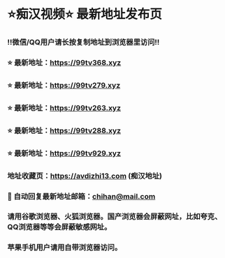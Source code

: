 # ⭐️痴汉视频⭐️ 最新地址发布页

### ‼️微信/QQ用户请长按复制地址到浏览器里访问‼️

### ⭐️ 最新地址：https://99tv368.xyz

### ⭐️ 最新地址：https://99tv279.xyz

### ⭐️ 最新地址：https://99tv263.xyz

### ⭐️ 最新地址：https://99tv288.xyz

### ⭐️ 最新地址：https://99tv929.xyz



### 地址收藏页：https://avdizhi13.com (痴汉地址)
### 📧 自动回复最新地址邮箱：chihan@mail.com
### 请用谷歌浏览器、火狐浏览器。国产浏览器会屏蔽网址，比如夸克、QQ浏览器等等会屏蔽敏感网址。
### 苹果手机用户请用自带浏览器访问。

